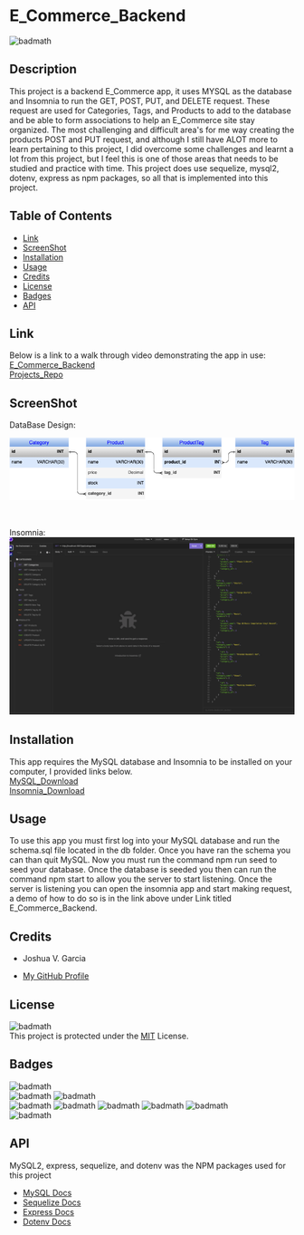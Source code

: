 # E_Commerce_Backend

![badmath](https://img.shields.io/badge/License-MIT-yellow)<br>

## Description

This project is a backend E_Commerce app, it uses MYSQL as the database and Insomnia to run the GET, POST, PUT, and DELETE request. These request are used for Categories, Tags, and Products to add to the database and be able to form associations to help an E_Commerce site stay organized. The most challenging and difficult area's for me way creating the products POST and PUT request, and although I still have ALOT more to learn pertaining to this project, I did overcome some challenges and learnt a lot from this project, but I feel this is one of those areas that needs to be studied and practice with time. This project does use sequelize, mysql2, dotenv, express as npm packages, so all that is implemented into this project.

## Table of Contents

- [Link](#link)
- [ScreenShot](#screenshot)
- [Installation](#installation)
- [Usage](#usage)
- [Credits](#credits)
- [License](#license)
- [Badges](#badges)
- [API](#api)

## Link

Below is a link to a walk through video demonstrating the app in use:<br>
[E_Commerce_Backend](https://drive.google.com/file/d/1fi8mCVk09SgNTeRjO37YLzJtCNW6_J_J/view)<br>
[Projects_Repo](https://github.com/garciajv86/E_Commerce_BackEnd)

## ScreenShot
DataBase Design:
<br>

![DataBase_Screenshot](./Assets/e_CommerceDB_Design.png)

<br>

Insomnia:
<br>
![Insomnia_Screenshot](./Assets/InsomniaScreenshot.png)


## Installation

This app requires the MySQL database and Insomnia to be installed on your computer, I provided links below.<br>
[MySQL_Download](https://dev.mysql.com/downloads/mysql/)
<br>
[Insomnia_Download](https://docs.insomnia.rest/)

## Usage

To use this app you must first log into your MySQL database and run the schema.sql file located in the db folder. Once you have ran the schema you can than quit MySQL. Now you must run the command npm run seed to seed your database. Once the database is seeded you then can run the command npm start to allow you the server to start listening. Once the server is listening you can open the insomnia app and start making request, a demo of how to do so is in the link above under Link titled E_Commerce_Backend.

## Credits

- Joshua V. Garcia

- [My GitHub Profile](https://github.com/garciajv86)

## License

![badmath](https://img.shields.io/badge/License-MIT-yellow)<br>
This project is protected under the [MIT](https://choosealicense.com/licenses/mit/) License.

## Badges

![badmath](https://img.shields.io/badge/-JAVASCRIPT-blue)<br>
![badmath](https://img.shields.io/badge/-Node.JS-brightgreen)
![badmath](https://img.shields.io/badge/-NPM-success)<br>
![badmath](https://img.shields.io/badge/-Inquirer-success)
![badmath](https://img.shields.io/badge/-Sequelize-success)
![badmath](https://img.shields.io/badge/-Express-success)
![badmath](https://img.shields.io/badge/-Dotenv-success)
![badmath](https://img.shields.io/badge/-MySQL2-success)<br>
![badmath](https://img.shields.io/badge/-MySQL-blue)

## API

MySQL2, express, sequelize, and dotenv was the NPM packages used for this project

- [MySQL Docs](https://www.npmjs.com/package/mysql2#installation)
- [Sequelize Docs](https://sequelize.org/docs/v6/)
- [Express Docs](https://expressjs.com/en/4x/api.html)
- [Dotenv Docs](https://www.npmjs.com/package/dotenv)
